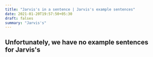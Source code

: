 ```yaml
---
title: "Jarvis's in a sentence | Jarvis's example sentences"
date: 2021-01-20T19:57:50+05:30
draft: falses
summary: "Jarvis's"
---
```

## Unfortunately, we have no example sentences for Jarvis's                 
